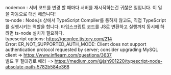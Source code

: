 nodemon : 서버 코드를 변경 할 때마다 서버를 재시작하는건 귀찮은 일입니다. 이 일을 자동으로 대신 해줍니다!
<br/>
ts-node : Node.js 상에서 TypeScript Compiler를 통하지 않고도, 직접 TypeScript를 실행시키는 역할을 합니다. 타입스크립트 코드를 JS로 변환하고 실행까지 동시에 하려면 ts-node 설치가 필요하다.
<br/>
typescript options: https://geonlee.tistory.com/214
<br/>
Error: ER_NOT_SUPPORTED_AUTH_MODE: Client does not support authentication protocol requested by server; consider upgrading MySQL client
=> https://www.inflearn.com/questions/3637
<br/>
빌드 후 절대경로 에러 => https://medium.com/@jsh901220/typescript-node-absolute-path-5782b584e368
